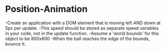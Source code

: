 # Position-Animation
-Create an application with a DOM element that is moving left AND down at 5px per update. 
-This speed should be stored as separate speed variables in your code, not in the update function.
-Assume a 'world bounds' for this object to be 800x600
-When the ball reaches the edge of the bounds, bounce it. 
